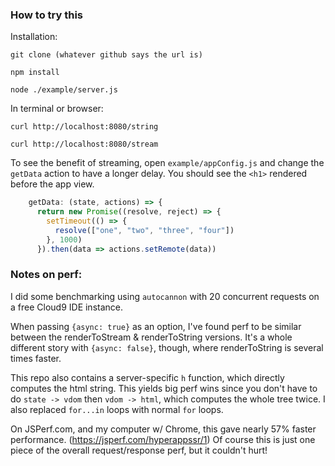 ### How to try this

Installation:

```
git clone (whatever github says the url is)

npm install

node ./example/server.js
```

In terminal or browser:

```
curl http://localhost:8080/string

curl http://localhost:8080/stream

```

To see the benefit of streaming, open `example/appConfig.js` and change the `getData` action to have a longer delay.  You should see the `<h1>` rendered before the app view.

```js
    getData: (state, actions) => {
      return new Promise((resolve, reject) => {
        setTimeout(() => {
          resolve(["one", "two", "three", "four"])
        }, 1000)
      }).then(data => actions.setRemote(data))
```

### Notes on perf:
I did some benchmarking using `autocannon` with 20 concurrent requests on a free Cloud9 IDE instance.

When passing `{async: true}` as an option, I've found perf to be similar between the renderToStream & renderToString versions.  It's a whole different story with `{async: false}`, though, where renderToString is several times faster.

This repo also contains a server-specific `h` function, which directly computes the html string.  This yields big perf wins since you don't have to do `state -> vdom` then `vdom -> html`, which computes the whole tree twice.  I also replaced `for...in` loops with normal `for` loops.

On JSPerf.com, and my computer w/ Chrome, this gave nearly 57% faster performance. (https://jsperf.com/hyperappssr/1)
Of course this is just one piece of the overall  request/response perf, but it couldn't hurt!